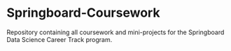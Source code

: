 # Springboard-Coursework

Repository containing all coursework and mini-projects for the Springboard Data Science Career Track program. 
